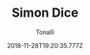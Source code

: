 ---
title: 'Simon Dice'
date: 2018-11-28T19:20:35.777Z
description: 'Este es el clasico juego de seguir los patrones de colores creado con JavaScript Vanilla, le agregue la opción de configurarlo en cuanto a su velocidad y sus niveles.'
author: 'Tonalli'
twitterUser: 'TuentyFaiv'
banner: ./cover.png
color: '#24CA75'
url: 'https://tuentyfaiv.github.io/JuegoSimon/'
---